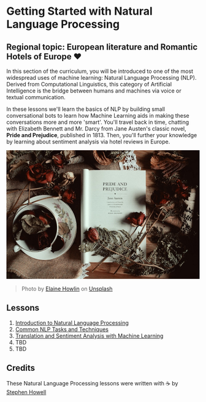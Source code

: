 # Getting Started with Natural Language Processing 

## Regional topic: European literature and Romantic Hotels of Europe ❤️ 

In this section of the curriculum, you will be introduced to one of the most widespread uses of machine learning: Natural Language Processing (NLP). Derived from Computational Linguistics, this category of Artificial Intelligence is the bridge between humans and machines via voice or textual communication. 

In these lessons we'll learn the basics of NLP by building small conversational bots to learn how Machine Learning aids in making these conversations more and more 'smart'. You'll travel back in time, chatting with Elizabeth Bennett and Mr. Darcy from Jane Austen's classic novel, **Pride and Prejudice**, published in 1813. Then, you'll further your knowledge by learning about sentiment analysis via hotel reviews in Europe.

![Pride and Prejudice book and tea](images/p&p.jpg)
> Photo by <a href="https://unsplash.com/@elaineh?utm_source=unsplash&utm_medium=referral&utm_content=creditCopyText">Elaine Howlin</a> on <a href="https://unsplash.com/s/photos/pride-and-prejudice?utm_source=unsplash&utm_medium=referral&utm_content=creditCopyText">Unsplash</a>
  
## Lessons

1. [Introduction to Natural Language Processing](1-Introduction-to-NLP/README.md)
2. [Common NLP Tasks and Techniques](2-Tasks/README.md)
3. [Translation and Sentiment Analysis with Machine Learning](3-Translation-Sentiment/README.md)
4. TBD
5. TBD

## Credits 

These Natural Language Processing lessons were written with ☕ by [Stephen Howell]([Twitter](https://twitter.com/Howell_MSFT))
